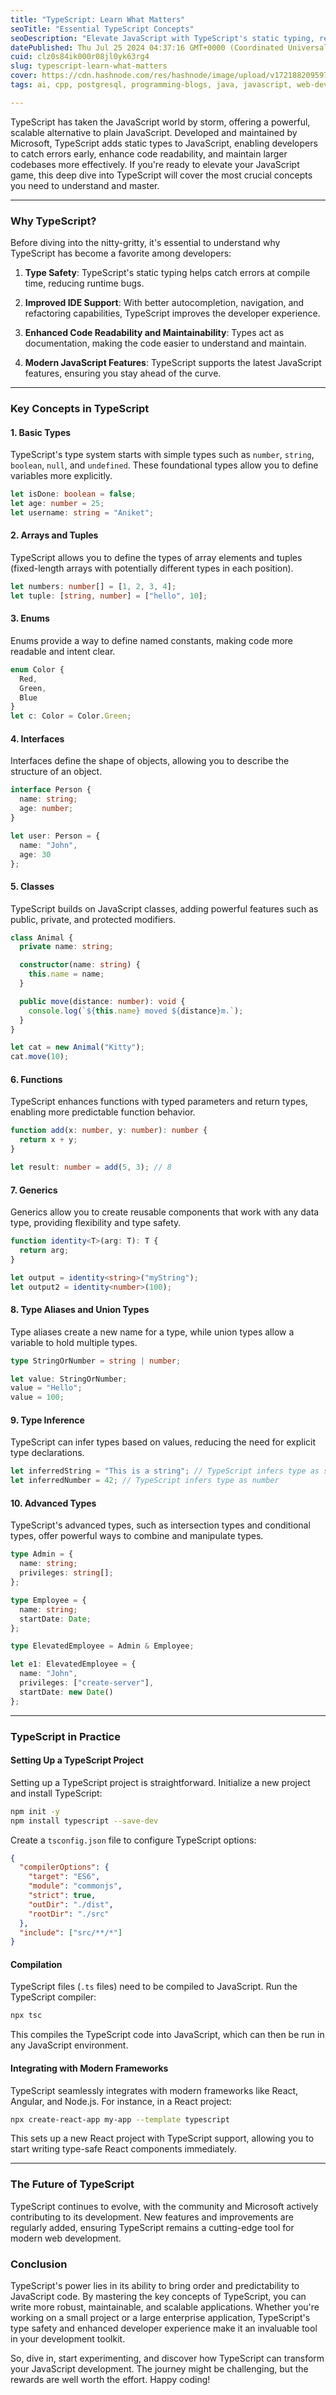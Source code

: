 ```yaml
---
title: "TypeScript: Learn What Matters"
seoTitle: "Essential TypeScript Concepts"
seoDescription: "Elevate JavaScript with TypeScript's static typing, readability, and modern features. Learn key concepts and best practices"
datePublished: Thu Jul 25 2024 04:37:16 GMT+0000 (Coordinated Universal Time)
cuid: clz0s84ik000r08jl0yk63rg4
slug: typescript-learn-what-matters
cover: https://cdn.hashnode.com/res/hashnode/image/upload/v1721882095973/dfde3377-612e-4fac-82be-ecf8fc8f266b.png
tags: ai, cpp, postgresql, programming-blogs, java, javascript, web-development, machine-learning, webdev, typescript, beginners, blockchain, frontend-development, web3, programming-tips

---
```


TypeScript has taken the JavaScript world by storm, offering a powerful, scalable alternative to plain JavaScript. Developed and maintained by Microsoft, TypeScript adds static types to JavaScript, enabling developers to catch errors early, enhance code readability, and maintain larger codebases more effectively. If you're ready to elevate your JavaScript game, this deep dive into TypeScript will cover the most crucial concepts you need to understand and master.

---

### Why TypeScript?

Before diving into the nitty-gritty, it's essential to understand why TypeScript has become a favorite among developers:

1. **Type Safety**: TypeScript's static typing helps catch errors at compile time, reducing runtime bugs.
    
2. **Improved IDE Support**: With better autocompletion, navigation, and refactoring capabilities, TypeScript improves the developer experience.
    
3. **Enhanced Code Readability and Maintainability**: Types act as documentation, making the code easier to understand and maintain.
    
4. **Modern JavaScript Features**: TypeScript supports the latest JavaScript features, ensuring you stay ahead of the curve.
    

---

### Key Concepts in TypeScript

#### 1\. Basic Types

TypeScript's type system starts with simple types such as `number`, `string`, `boolean`, `null`, and `undefined`. These foundational types allow you to define variables more explicitly.

```typescript
let isDone: boolean = false;
let age: number = 25;
let username: string = "Aniket";
```

#### 2\. Arrays and Tuples

TypeScript allows you to define the types of array elements and tuples (fixed-length arrays with potentially different types in each position).

```typescript
let numbers: number[] = [1, 2, 3, 4];
let tuple: [string, number] = ["hello", 10];
```

#### 3\. Enums

Enums provide a way to define named constants, making code more readable and intent clear.

```typescript
enum Color {
  Red,
  Green,
  Blue
}
let c: Color = Color.Green;
```

#### 4\. Interfaces

Interfaces define the shape of objects, allowing you to describe the structure of an object.

```typescript
interface Person {
  name: string;
  age: number;
}

let user: Person = {
  name: "John",
  age: 30
};
```

#### 5\. Classes

TypeScript builds on JavaScript classes, adding powerful features such as public, private, and protected modifiers.

```typescript
class Animal {
  private name: string;

  constructor(name: string) {
    this.name = name;
  }

  public move(distance: number): void {
    console.log(`${this.name} moved ${distance}m.`);
  }
}

let cat = new Animal("Kitty");
cat.move(10);
```

#### 6\. Functions

TypeScript enhances functions with typed parameters and return types, enabling more predictable function behavior.

```typescript
function add(x: number, y: number): number {
  return x + y;
}

let result: number = add(5, 3); // 8
```

#### 7\. Generics

Generics allow you to create reusable components that work with any data type, providing flexibility and type safety.

```typescript
function identity<T>(arg: T): T {
  return arg;
}

let output = identity<string>("myString");
let output2 = identity<number>(100);
```

#### 8\. Type Aliases and Union Types

Type aliases create a new name for a type, while union types allow a variable to hold multiple types.

```typescript
type StringOrNumber = string | number;

let value: StringOrNumber;
value = "Hello";
value = 100;
```

#### 9\. Type Inference

TypeScript can infer types based on values, reducing the need for explicit type declarations.

```typescript
let inferredString = "This is a string"; // TypeScript infers type as string
let inferredNumber = 42; // TypeScript infers type as number
```

#### 10\. Advanced Types

TypeScript's advanced types, such as intersection types and conditional types, offer powerful ways to combine and manipulate types.

```typescript
type Admin = {
  name: string;
  privileges: string[];
};

type Employee = {
  name: string;
  startDate: Date;
};

type ElevatedEmployee = Admin & Employee;

let e1: ElevatedEmployee = {
  name: "John",
  privileges: ["create-server"],
  startDate: new Date()
};
```

---

### TypeScript in Practice

#### Setting Up a TypeScript Project

Setting up a TypeScript project is straightforward. Initialize a new project and install TypeScript:

```bash
npm init -y
npm install typescript --save-dev
```

Create a `tsconfig.json` file to configure TypeScript options:

```json
{
  "compilerOptions": {
    "target": "ES6",
    "module": "commonjs",
    "strict": true,
    "outDir": "./dist",
    "rootDir": "./src"
  },
  "include": ["src/**/*"]
}
```

#### Compilation

TypeScript files (`.ts` files) need to be compiled to JavaScript. Run the TypeScript compiler:

```bash
npx tsc
```

This compiles the TypeScript code into JavaScript, which can then be run in any JavaScript environment.

#### Integrating with Modern Frameworks

TypeScript seamlessly integrates with modern frameworks like React, Angular, and Node.js. For instance, in a React project:

```bash
npx create-react-app my-app --template typescript
```

This sets up a new React project with TypeScript support, allowing you to start writing type-safe React components immediately.

---

### The Future of TypeScript

TypeScript continues to evolve, with the community and Microsoft actively contributing to its development. New features and improvements are regularly added, ensuring TypeScript remains a cutting-edge tool for modern web development.

### Conclusion

TypeScript's power lies in its ability to bring order and predictability to JavaScript code. By mastering the key concepts of TypeScript, you can write more robust, maintainable, and scalable applications. Whether you're working on a small project or a large enterprise application, TypeScript's type safety and enhanced developer experience make it an invaluable tool in your development toolkit.

So, dive in, start experimenting, and discover how TypeScript can transform your JavaScript development. The journey might be challenging, but the rewards are well worth the effort. Happy coding!